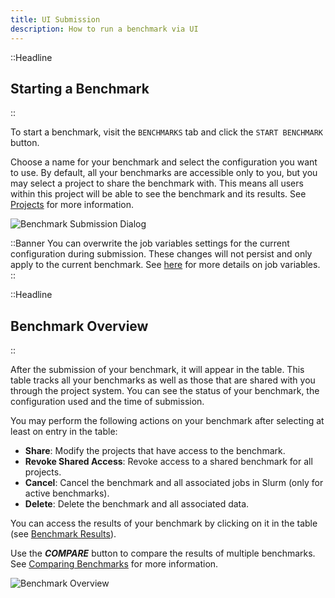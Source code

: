 ```yaml
---
title: UI Submission
description: How to run a benchmark via UI
---
```


::Headline

## Starting a Benchmark

::

To start a benchmark, visit the `BENCHMARKS` tab and click the `START BENCHMARK` button.

Choose a name for your benchmark and select the configuration you want to use. By default, all your benchmarks are accessible only to you, but you may select a project to share the benchmark with. This means all users within this project will be able to see the benchmark and its results. See [Projects](/docs/user/projects) for more information.

<img src="/img/benchmark_submission.png" alt="Benchmark Submission Dialog" class="img img-40" >
</img>

::Banner
You can overwrite the job variables settings for the current configuration during submission. These changes will not persist and only apply to the current benchmark. See [here](https://localhost:3000/docs/user/get-started/job-configuration#variables) for more details on job variables.
::

::Headline

## Benchmark Overview

::

After the submission of your benchmark, it will appear in the table. This table tracks all your benchmarks as well as those that are shared with you through the project system. You can see the status of your benchmark, the configuration used and the time of submission.

You may perform the following actions on your benchmark after selecting at least on entry in the table:

-   **Share**: Modify the projects that have access to the benchmark.
-   **Revoke Shared Access**: Revoke access to a shared benchmark for all projects.
-   **Cancel**: Cancel the benchmark and all associated jobs in Slurm (only for active benchmarks).
-   **Delete**: Delete the benchmark and all associated data.

You can access the results of your benchmark by clicking on it in the table (see [Benchmark Results](#)).

Use the **_COMPARE_** button to compare the results of multiple benchmarks. See [Comparing Benchmarks](#) for more information.

<img src="/img/benchmark_overview.png" alt="Benchmark Overview" class="img img-70">
</img>
